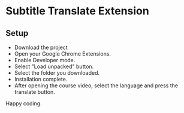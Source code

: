 # Subtitle Translate Extension


## Setup

- Download the project
- Open your Google Chrome Extensions.
- Enable Developer mode.
- Select "Load unpacked" button.
- Select the folder you downloaded.
- Installation complete.
- After opening the course video, select the language and press the translate button.

Happy coding.

